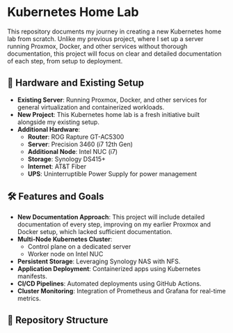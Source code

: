 # Kubernetes Home Lab

This repository documents my journey in creating a new Kubernetes home lab from scratch. Unlike my previous project, where I set up a server running Proxmox, Docker, and other services without thorough documentation, this project will focus on clear and detailed documentation of each step, from setup to deployment.

## 🔧 Hardware and Existing Setup
- **Existing Server**: Running Proxmox, Docker, and other services for general virtualization and containerized workloads.
- **New Project**: This Kubernetes home lab is a fresh initiative built alongside my existing setup.
- **Additional Hardware**:
  - **Router**: ROG Rapture GT-AC5300
  - **Server**: Precision 3460 (i7 12th Gen)
  - **Additional Node**: Intel NUC (i7)
  - **Storage**: Synology DS415+
  - **Internet**: AT&T Fiber
  - **UPS**: Uninterruptible Power Supply for power management

## 🛠️ Features and Goals
- **New Documentation Approach**: This project will include detailed documentation of every step, improving on my earlier Proxmox and Docker setup, which lacked sufficient documentation.
- **Multi-Node Kubernetes Cluster**:
  - Control plane on a dedicated server
  - Worker node on Intel NUC
- **Persistent Storage**: Leveraging Synology NAS with NFS.
- **Application Deployment**: Containerized apps using Kubernetes manifests.
- **CI/CD Pipelines**: Automated deployments using GitHub Actions.
- **Cluster Monitoring**: Integration of Prometheus and Grafana for real-time metrics.

## 📁 Repository Structure
